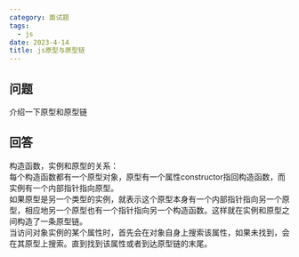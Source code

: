 ```yaml
---
category: 面试题
tags:
  - js
date: 2023-4-14
title: js原型与原型链
---
```

## 问题
介绍一下原型和原型链

## 回答
构造函数，实例和原型的关系：  
每个构造函数都有一个原型对象，原型有一个属性constructor指回构造函数，而实例有一个内部指针指向原型。  
如果原型是另一个类型的实例，就表示这个原型本身有一个内部指针指向另一个原型，相应地另一个原型也有一个指针指向另一个构造函数。这样就在实例和原型之间构造了一条原型链。    
当访问对象实例的某个属性时，首先会在对象自身上搜索该属性，如果未找到，会在其原型上搜索。直到找到该属性或者到达原型链的末尾。